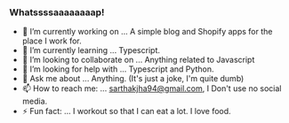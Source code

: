 ### Whatssssaaaaaaaap!

- 🔭 I’m currently working on ... A simple blog and Shopify apps for the place I work for.
- 🌱 I’m currently learning ... Typescript.
- 👯 I’m looking to collaborate on ... Anything related to Javascript
- 🤔 I’m looking for help with ... Typescript and Python.
- 💬 Ask me about ... Anything. (It's just a joke, I'm quite dumb)
- 📫 How to reach me: ... sarthakjha94@gmail.com, I Don't use no social media.
- ⚡ Fun fact: ... I workout so that I can eat a lot. I love food.

